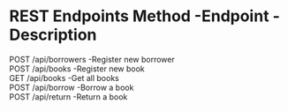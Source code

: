 REST Endpoints
Method	    -Endpoint	              -Description
======================================================
POST	     /api/borrowers	        -Register new borrower <br>
POST	     /api/books	            -Register new book <br>
GET	       /api/books	            -Get all books <br>
POST	     /api/borrow	          -Borrow a book <br> 
POST	     /api/return	          -Return a book <br>
